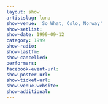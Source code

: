 ```yaml
---
layout: show
artistslug: luna
show-venue: 'So What, Oslo, Norway'
show-setlist: 
show-date: 1999-09-12
category: 1999
show-radio: 
show-lastfm: 
show-cancelled: 
performers: 
facebook-event-url: 
show-poster-url: 
show-ticket-url: 
show-venue-website: 
show-additional: 
---
```


